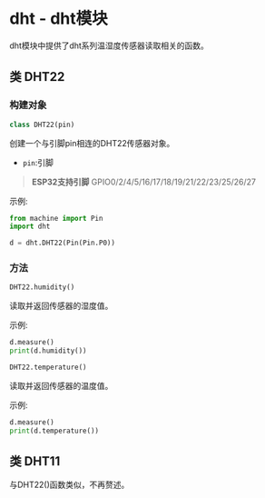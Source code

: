 dht - dht模块
=========================================

dht模块中提供了dht系列温湿度传感器读取相关的函数。


类 DHT22
---------

### 构建对象

```python
class DHT22(pin)
```

创建一个与引脚pin相连的DHT22传感器对象。

- ``pin``:引脚

> **ESP32支持引脚**
> GPIO0/2/4/5/16/17/18/19/21/22/23/25/26/27

示例:

```python
from machine import Pin
import dht

d = dht.DHT22(Pin(Pin.P0))
```

### 方法


```python
DHT22.humidity()
```

读取并返回传感器的湿度值。 

示例:

```python
d.measure()
print(d.humidity())
```

```python
DHT22.temperature()
```

读取并返回传感器的温度值。

示例:

```python
d.measure()
print(d.temperature())
```

类 DHT11
---------

与DHT22()函数类似，不再赘述。
